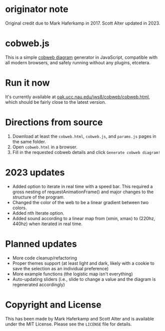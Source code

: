 # originator note
Original credit due to Mark Haferkamp in 2017. Scott Alter updated in 2023.

# cobweb.js
This is a simple [cobweb diagram](https://en.wikipedia.org/wiki/Cobweb_plot) generator in JavaScript, compatible with all modern browsers, and safely running without any plugins, etcetera.

# Run it now
It's currently available at [oak.ucc.nau.edu/jws8/cobweb/cobweb.html](http://oak.ucc.nau.edu/jws8/cobweb/cobweb.html), which should be fairly close to the latest version.

# Directions from source
1. Download at least the `cobweb.html`, `cobweb.js`, and `params.js` pages in the same folder.
2. Open `cobweb.html` in a browser.
3. Fill in the requested cobweb details and click `Generate cobweb diagram!`

# 2023 updates
* Added option to iterate in real time with a speed bar. This required a gross nesting of requestAnimationFrame() and major changes to the structure of the program.
* Changed the color of the web to be a linear gradient between two colors.
* Added nth Iterate option.
* Added sound according to a linear map from (xmin, xmax) to (220hz, 440hz) when iterated in real time.

# Planned updates
* More code cleanup/refactoring
* Proper themes support (at least light and dark, likely with a cookie to save the selection as an individual preference)
* More example functions (the logistic map isn't everything)
* Auto-updating sliders (i.e., slide to change a value and the diagram is regenerated accordingly)

# Copyright and License
This has been made by Mark Haferkamp and Scott Alter and is available under the MIT License. Please see the `LICENSE` file for details.
